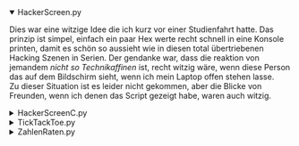 <details open>
  <summary>HackerScreen.py</summary>

  Dies war eine witzige Idee die ich kurz vor einer Studienfahrt hatte. Das prinzip ist simpel, einfach ein paar Hex werte recht schnell in eine Konsole printen, damit es schön so aussieht wie in diesen total übertriebenen Hacking Szenen in Serien. Der gendanke war, dass die reaktion von jemandem _nicht so Technikaffinen_ ist, recht witzig wäre, wenn diese Person das auf dem Bildschirm sieht, wenn ich mein Laptop offen stehen lasse.  
  Zu dieser Situation ist es leider nicht gekommen, aber die Blicke von Freunden, wenn ich denen das Script gezeigt habe, waren auch witzig.
  
</details>


<details>
  <summary>HackerScreenC.py</summary>

  Dieses Script ist quasi das selbe wie das andere, nur dass man jetzt die _breite_ einstellen kann, also mit wie vielen Hex werten von links nach rechts die Konsole gefüllt wird. Noch dazu ist das ganze jetzt bunt, dafür steht das C im namen, bzw. es steht für _**C**olor_, also Farbe.
  
</details>


<details>
  <summary>TickTackToe.py</summary>

  TicTacToe.py müsste dank dem namen der Datei ziemlich selbst erklärend sein. Es ist mein erster TicTacToe veruch und dazu auch noch Text based.  
  Hier habe ich auch die Win-conditions für Punkt 1 hergehohlt, da ich keine lust hatte mir die nochmal von neuem auf zu schreiben.  
  Dies ist tatsächlich auch voll funktionsfähig, features sind:
  * Namens wahl für beide Spieler
  * Feldauswahl mit 1 - 9
  * Automatischer wechsel zwischen den Spielern
  * Erkennung von nicht möglichen Spielzügen
  * Erkennung wenn jemand gewonnen hat
  * Ausgabe von einem Gewonnen Text mit dem Namen des Gewinners
  
</details>


<details>
  <summary>ZahlenRaten.py</summary>

  Dies ist mein erstes kleines Spiel welches ich probiert hatte. Es ist ein kleines Spiel wo man eine zufällige Zahl zwischen 0 und 100 erraten muss, es gibt sogar Tipps wenn man es nicht schafft und am ende wird auch ausgegeben mit wie vielen versuchen man die Zahl erraten hat.
  
</details>